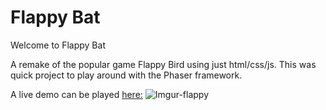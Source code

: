 # Flappy Bat
Welcome to Flappy Bat

A remake of the popular game Flappy Bird using just html/css/js.
This was quick project to play around with the Phaser framework.

A live demo can be played [here:](http://sergiopalooza.com/flappybat)
![Imgur-flappy](http://i.imgur.com/8rX052X.png?2)